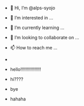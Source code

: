 - 👋 Hi, I’m @alps-syojo
- 👀 I’m interested in ...
- 🌱 I’m currently learning ...
- 💞️ I’m looking to collaborate on ...
- 📫 How to reach me ...

- 
- hello!!!!!!!!!!!!!!!!
- hi????
- bye
- hahaha

<!---
alps-syojo/alps-syojo is a ✨ special ✨ repository because its `README.md` (this file) appears on your GitHub profile.
You can click the Preview link to take a look at your changes.
--->
